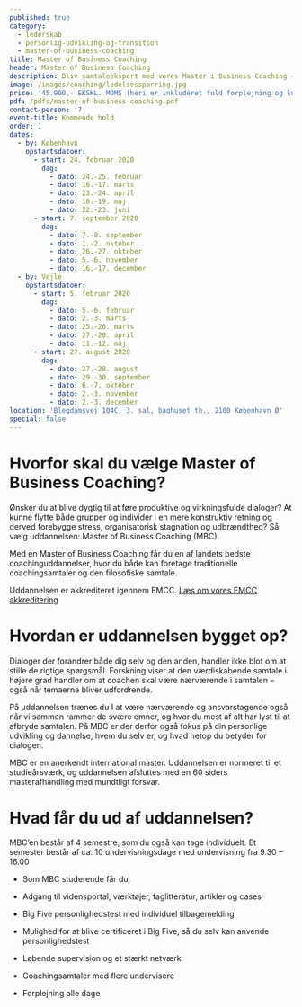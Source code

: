 ```yaml
---
published: true
category:
  - lederskab
  - personlig-udvikling-og-transition
  - master-of-business-coaching
title: Master of Business Coaching
header: Master of Business Coaching
description: Bliv samtaleekspert med vores Master i Business Coaching – en eksklusiv coachinguddannelse, der er akkrediteret på højeste EMCC-niveau.
image: /images/coaching/ledelsessparring.jpg
price: '45.900,- EKSKL. MOMS (heri er inkluderet fuld forplejning og kursusmaterialer)'
pdf: /pdfs/master-of-business-coaching.pdf
contact-person: '7'
event-title: Kommende hold
order: 1
dates:
  - by: København
    opstartsdatoer:
      - start: 24. februar 2020
        dag:
          - dato: 24.-25. februar
          - dato: 16.-17. marts
          - dato: 23.-24. april
          - dato: 18.-19. maj
          - dato: 22.-23. juni
      - start: 7. september 2020
        dag:
          - dato: 7.-8. september
          - dato: 1.-2. oktober
          - dato: 26.-27. oktober
          - dato: 5.-6. november
          - dato: 16.-17. december
  - by: Vejle
    opstartsdatoer:
      - start: 5. februar 2020
        dag:
          - dato: 5.-6. februar
          - dato: 2.-3. marts
          - dato: 25.-26. marts
          - dato: 27.-28. april
          - dato: 11.-12. maj
      - start: 27. august 2020
        dag:
          - dato: 27.-28. august
          - dato: 29.-30. september
          - dato: 6.-7. oktober
          - dato: 2.-3. november
          - dato: 2.-3. december
location: 'Blegdamsvej 104C, 3. sal, baghuset th., 2100 København Ø'
special: false
---
```


# Hvorfor skal du vælge Master of Business Coaching?

Ønsker du at blive dygtig til at føre produktive og virkningsfulde dialoger? At kunne flytte både grupper og individer i en mere konstruktiv retning og derved forebygge stress, organisatorisk stagnation og udbrændthed? Så vælg uddannelsen: Master of Business Coaching (MBC).

Med en Master of Business Coaching får du en af landets bedste coachinguddannelser, hvor du både kan foretage traditionelle coachingsamtaler og den filosofiske samtale.

Uddannelsen er akkrediteret igennem EMCC. [Læs om vores EMCC akkreditering](/emcc-akkreditering/)


# Hvordan er uddannelsen bygget op?

Dialoger der forandrer både dig selv og den anden, handler ikke blot om at stille de rigtige spørgsmål. Forskning viser at den værdiskabende samtale i højere grad handler om at coachen skal være nærværende i samtalen – også når temaerne bliver udfordrende.

På uddannelsen trænes du I at være nærværende og ansvarstagende også når vi sammen rammer de svære emner, og hvor du mest af alt har lyst til at afbryde samtalen. På MBC er der derfor også fokus på din personlige udvikling og dannelse, hvem du selv er, og hvad netop du betyder for dialogen.

MBC er en anerkendt international master. Uddannelsen er normeret til et studieårsværk, og uddannelsen afsluttes med en 60 siders masterafhandling med mundtligt forsvar.

# Hvad får du ud af uddannelsen?

MBC’en består af 4 semestre, som du også kan tage individuelt. Et semester består af ca. 10 undervisningsdage med undervisning fra 9.30 – 16.00

- Som MBC studerende får du:

- Adgang til vidensportal, værktøjer, faglitteratur, artikler og cases

- Big Five personlighedstest med individuel tilbagemelding

- Mulighed for at blive certificeret i Big Five, så du selv kan anvende personlighedstest

- Løbende supervision og et stærkt netværk

- Coachingsamtaler med flere undervisere

- Forplejning alle dage
